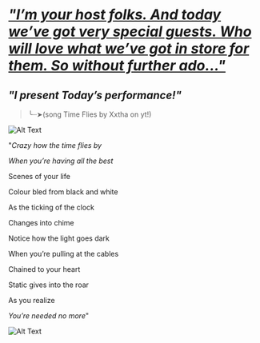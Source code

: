 # [_*"I’m your host folks. And today we’ve got very special guests. Who will love what we’ve got in store for them. So without further ado..."*_](https://www.youtube.com/watch?v=ApDhQlVNA-A&list=RDApDhQlVNA-A&start_radio=1)
##                                                 _*"I present Today’s performance!"*_
>╰┈➤(song Time Flies by Xxtha on yt!)

![Alt Text](https://i.pinimg.com/736x/26/ec/9b/26ec9b809148edc1cf88b5a169c81277.jpg)

"*Crazy how the time flies by*

*When you’re having all the best*

Scenes of your life

Colour bled from black and white

As the ticking of the clock

Changes into chime

Notice how the light goes dark

When you’re pulling at the cables

Chained to your heart

Static gives into the roar

As you realize

*You’re needed no more*"

![Alt Text](https://i.pinimg.com/736x/08/ff/8b/08ff8b3221cce7ffefbee8565a5dc052.jpg)

